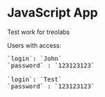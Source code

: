 # JavaScript App 

Test work for treolabs

Users with access:
<pre>
`login`: `John`
`password` : `123123123`

`login`: `Test`
`password` : `123123123`
</pre>
